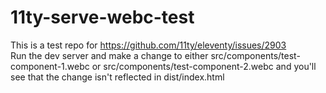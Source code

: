 # 11ty-serve-webc-test
This is a test repo for https://github.com/11ty/eleventy/issues/2903  
Run the dev server and make a change to either src/components/test-component-1.webc or src/components/test-component-2.webc and you'll see that the change isn't reflected in dist/index.html

